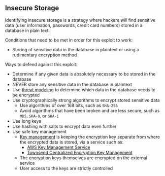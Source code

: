 ## Insecure Storage

Identifying insecure storage is a strategy where hackers will find sensitive data (user information, passwords, credit card numbers) stored in a database in plain text. 

Conditions that need to be met in order for this exploit to work:
  * Storing of sensitive data in the database in plaintext or using a rudimentary encryption method
  
Ways to defend against this exploit:
  * Determine if any given data is absolutely necessary to be stored in the database
  * NEVER store any sensitive data in the database in plaintext
  * Use [threat modeling](https://www.youtube.com/watch?v=GqmQg-cszw4) to determine which data in the database needs to be encrypted
  * Use cryptographically strong algorithms to encrypt stored sensitive data
    * Use algorithms of over 168 bits, such as `SHA-256`
    * Avoid algorithms that have been broken and are less secure, such as `MD5`, `SHA-0`, or `SHA-1`
  * Use long keys
  * Use hashing with salts to encrypt data even further
  * Use safe key management
    * [Key management](https://info.townsendsecurity.com/definitive-guide-to-encryption-key-management-fundamentals) is keeping the encryption key separate from where the encrypted data is stored, via a service such as:
      * [AWS Key Management Service](https://aws.amazon.com/kms/)
      * [Townsend Centralized Encryption Key Management](https://www.townsendsecurity.com/products/centralized-encryption-key-management)
    * The encryption keys themselves are encrypted on the external service
    * User access to the keys are strictly controlled
    
